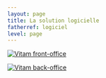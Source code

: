 ```yaml
---
layout: page
title: La solution logicielle
fatherref: logiciel
level: page
---
```


[![Vitam front-office](https://www.programmevitam.fr/public/images/Vitam_front.png)](https://www.programmevitam.fr/pages/logiciel/Vitam_frontoffice/)

[![Vitam back-office](https://www.programmevitam.fr/public/images/Vitam_back.png)](https://www.programmevitam.fr/pages/logiciel/Vitam_backoffice/)